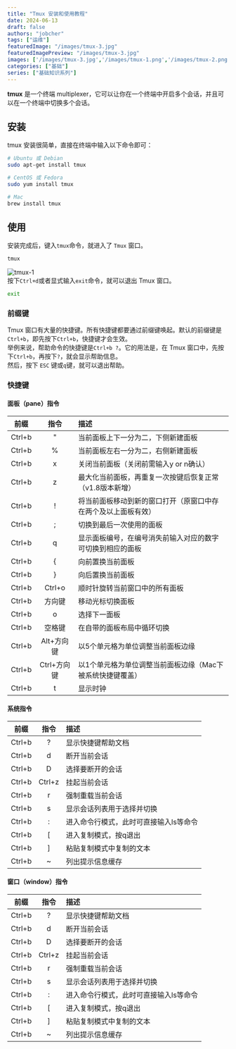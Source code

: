 ```yaml
---
title: "Tmux 安装和使用教程"
date: 2024-06-13
draft: false
authors: "jobcher"
tags: ["运维"]
featuredImage: "/images/tmux-3.jpg"
featuredImagePreview: "/images/tmux-3.jpg"
images: ['/images/tmux-3.jpg','/images/tmux-1.png','/images/tmux-2.png',]
categories: ["基础"]
series: ["基础知识系列"]
---
```

**tmux** 是一个终端 multiplexer，它可以让你在一个终端中开启多个会话，并且可以在一个终端中切换多个会话。
## 安装
tmux 安装很简单，直接在终端中输入以下命令即可：
```sh
# Ubuntu 或 Debian
sudo apt-get install tmux

# CentOS 或 Fedora
sudo yum install tmux

# Mac
brew install tmux
```
## 使用
安装完成后，键入`tmux`命令，就进入了 `Tmux` 窗口。
```sh
tmux
```
![tmux-1](/images/tmux-3.jpg)  
按下`Ctrl+d`或者显式输入`exit`命令，就可以退出 Tmux 窗口。  

```sh
exit
```
### 前缀键
Tmux 窗口有大量的快捷键。所有快捷键都要通过前缀键唤起。默认的前缀键是`Ctrl+b`，即先按下`Ctrl+b`，快捷键才会生效。  
举例来说，帮助命令的快捷键是`Ctrl+b ?`。它的用法是，在 Tmux 窗口中，先按下`Ctrl+b`，再按下`?`，就会显示帮助信息。  
然后，按下 `ESC` 键或`q`键，就可以退出帮助。
### 快捷键
#### 面板（pane）指令
|前缀	|指令	|描述|
|:---:|:---:|:---|
|Ctrl+b|	"	|当前面板上下一分为二，下侧新建面板|
|Ctrl+b|	%	|当前面板左右一分为二，右侧新建面板|
|Ctrl+b|	x	|关闭当前面板（关闭前需输入y or n确认）|
|Ctrl+b|	z	|最大化当前面板，再重复一次按键后恢复正常（v1.8版本新增）|
|Ctrl+b|	!	|将当前面板移动到新的窗口打开（原窗口中存在两个及以上面板有效）|
|Ctrl+b|	;	|切换到最后一次使用的面板|
|Ctrl+b|	q	|显示面板编号，在编号消失前输入对应的数字可切换到相应的面板|
|Ctrl+b|	{	|向前置换当前面板|
|Ctrl+b|	}	|向后置换当前面板|
|Ctrl+b|	Ctrl+o	|顺时针旋转当前窗口中的所有面板|
|Ctrl+b|	方向键	|移动光标切换面板|
|Ctrl+b|	o	|选择下一面板|
|Ctrl+b|	空格键	|在自带的面板布局中循环切换|
|Ctrl+b|	Alt+方向键	|以5个单元格为单位调整当前面板边缘|
|Ctrl+b|	Ctrl+方向键	|以1个单元格为单位调整当前面板边缘（Mac下被系统快捷键覆盖）|
|Ctrl+b|	t	|显示时钟|

#### 系统指令
|前缀	|指令	|描述|
|:---:|:---:|:---|
|Ctrl+b|	?	|显示快捷键帮助文档|
|Ctrl+b|	d	|断开当前会话|
|Ctrl+b|	D	|选择要断开的会话|
|Ctrl+b|	Ctrl+z	|挂起当前会话|
|Ctrl+b|	r	|强制重载当前会话|
|Ctrl+b|	s	|显示会话列表用于选择并切换|
|Ctrl+b|	:	|进入命令行模式，此时可直接输入ls等命令|
|Ctrl+b|	[	|进入复制模式，按q退出|
|Ctrl+b|	]	|粘贴复制模式中复制的文本|
|Ctrl+b|	~	|列出提示信息缓存|

#### 窗口（window）指令
|前缀	|指令	|描述|
|:---:|:---:|:---|
|Ctrl+b|	?	|显示快捷键帮助文档|
|Ctrl+b|	d	|断开当前会话|
|Ctrl+b|	D	|选择要断开的会话|
|Ctrl+b|	Ctrl+z	|挂起当前会话|
|Ctrl+b|	r	|强制重载当前会话|
|Ctrl+b|	s	|显示会话列表用于选择并切换|
|Ctrl+b|	:	|进入命令行模式，此时可直接输入ls等命令|
|Ctrl+b|	[	|进入复制模式，按q退出|
|Ctrl+b|	]	|粘贴复制模式中复制的文本|
|Ctrl+b|	~	|列出提示信息缓存|

